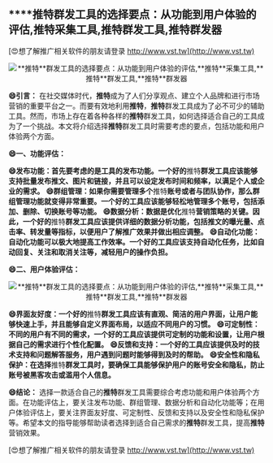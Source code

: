 ## ****推特**群发工具的选择要点：从功能到用户体验的评估,**推特**采集工具,**推特**群发工具,**推特**群发器**

[😍想了解推广相关软件的朋友请登录 http://www.vst.tw](http://www.vst.tw)

 <center><img src="https://vst.tw/MP4/tuiguang/png/6.png" alt="**推特**群发工具的选择要点：从功能到用户体验的评估,**推特**采集工具,**推特**群发工具,**推特**群发器"></center>

**😄引言：**
在社交媒体时代，**推特**成为了人们分享观点、建立个人品牌和进行市场营销的重要平台之一。而要有效地利用**推特**，**推特**群发工具成为了必不可少的辅助工具。然而，市场上存在着各种各样的**推特**群发工具，如何选择适合自己的工具成为了一个挑战。本文将介绍选择**推特**群发工具时需要考虑的要点，包括功能和用户体验两个方面。

**😄一、功能评估：**

**😄发布功能：首先要考虑的是工具的发布功能。一个好的**推特**群发工具应该能够支持批量发布推文、图片和链接，并且可以设定发布时间和频率，以满足个人或企业的需求。**
**😄群组管理：如果你需要管理多个**推特**账号或者与团队协作，那么群组管理功能就变得非常重要。一个好的工具应该能够轻松地管理多个账号，包括添加、删除、切换账号等功能。**
**😄数据分析：数据是优化**推特**营销策略的关键。因此，一个好的**推特**群发工具应该提供详细的数据分析功能，包括推文的曝光量、点击率、转发量等指标，以便用户了解推广效果并做出相应调整。**
**😄自动化功能：自动化功能可以极大地提高工作效率。一个好的工具应该支持自动化任务，比如自动回复、关注和取消关注等，减轻用户的操作负担。**

**😄二、用户体验评估：**

 <center><img src="https://vst.tw/MP4/tuiguang/png/5.png" alt="**推特**群发工具的选择要点：从功能到用户体验的评估,**推特**采集工具,**推特**群发工具,**推特**群发器"></center>

**😄界面友好度：一个好的**推特**群发工具应该有直观、简洁的用户界面，让用户能够快速上手，并且能够自定义界面布局，以适应不同用户的习惯。**
**😄可定制性：不同的用户有不同的需求，一个好的工具应该提供可定制的功能和设置，让用户根据自己的需求进行个性化配置。**
**😄反馈和支持：一个好的工具应该提供及时的技术支持和问题解答服务，用户遇到问题时能够得到及时的帮助。**
**😄安全性和隐私保护：在选择**推特**群发工具时，要确保工具能够保护用户的账号安全和隐私，防止账号被黑客攻击或滥用个人信息。**

**😄结论：**
选择一款适合自己的**推特**群发工具需要综合考虑功能和用户体验两个方面。在功能评估上，要关注发布功能、群组管理、数据分析和自动化功能等；在用户体验评估上，要关注界面友好度、可定制性、反馈和支持以及安全性和隐私保护等。希望本文的指导能够帮助读者选择到适合自己需求的**推特**群发工具，提高**推特**营销效果。

[😍想了解推广相关软件的朋友请登录 http://www.vst.tw](http://www.vst.tw)



